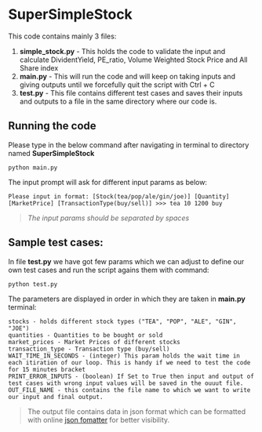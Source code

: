 # SuperSimpleStock
This code contains mainly 3 files:
1. **simple_stock.py** - This holds the code to validate the input and calculate DividentYield, PE_ratio, Volume Weighted Stock Price and All Share index
2. **main.py** - This will run the code and will keep on taking inputs and giving outputs until we forcefully quit the script with Ctrl + C
3. **test.py** - This file contains different test cases and saves their inputs and outputs to a file in the same directory where our code is.

## Running the code
Please type in the below command after navigating in terminal to directory named **SuperSimpleStock**

```
python main.py
```
The input prompt will ask for different input params as below:
 ```
 Please input in format: [Stock(tea/pop/ale/gin/joe)] [Quantity] [MarketPrice] [TransactionType(buy/sell)] >>> tea 10 1200 buy
 ```
>*The input params should be separated by spaces*


## Sample test cases:
In file **test.py** we have got few params which we can adjust to define our own test cases and run the script agains them with command:

```
python test.py
```

The parameters are displayed in order in which they are taken in **main.py** terminal:
```
stocks - holds different stock types ("TEA", "POP", "ALE", "GIN", "JOE")
quantities - Quantities to be bought or sold
market_prices - Market Prices of different stocks
transaction_type - Transaction type (buy/sell)
WAIT_TIME_IN_SECONDS - (integer) This param holds the wait time in each itiration of our loop. This is handy if we need to test the code for 15 minutes bracket
PRINT_ERROR_INPUTS - (boolean) If Set to True then input and output of test cases with wrong input values will be saved in the ouuut file.
OUT_FILE_NAME - this contains the file name to which we want to write our input and final output.
```
> The output file contains data in json format which can be formatted with online [json fomatter](http://jsonviewer.stack.hu/) for better visibility.
